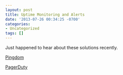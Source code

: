 ```yaml
---
layout: post
title: Uptime Monitoring and Alerts
date: '2013-07-26 00:34:25 -0700'
categories:
- Uncategorized
tags: []
---
```

Just happened to hear about these solutions recently.

<a href="https://www.pingdom.com/" target="_blank">Pingdom</a>

<a href="http://www.pagerduty.com/" target="_blank">PagerDuty</a>

